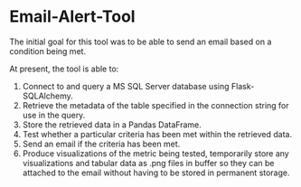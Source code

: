 # Email-Alert-Tool

The initial goal for this tool was to be able to send an email based on a
condition being met.

At present, the tool is able to:
1. Connect to and query a MS SQL Server database using Flask-SQLAlchemy.
2. Retrieve the metadata of the table specified in the connection string for use in the query.
4. Store the retrieved data in a Pandas DataFrame.
5. Test whether a particular criteria has been met within the retrieved data.
6. Send an email if the criteria has been met.
7. Produce visualizations of the metric being tested, temporarily store any visualizations and tabular data as .png files in buffer so they can be attached to the email without having to be stored in permanent storage.
